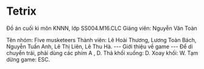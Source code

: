 # Tetrix
Đồ án cuối kì môn KNNN, lớp SS004.M16.CLC
Giảng viên: Nguyễn Văn Toàn

Tên nhóm: Five musketeers
Thành viên: Lê Hoài Thương, Lương Toàn Bách, Nguyễn Tuấn Anh, Lê Thị Liên, Lê Thu Hà.
--- Giới thiệu về game ---
Để di chuyển trái, phải dùng các phím A , D.
Thả khối xuống: D.
Xoay khối: W.
Tạm dừng game: ESC.
